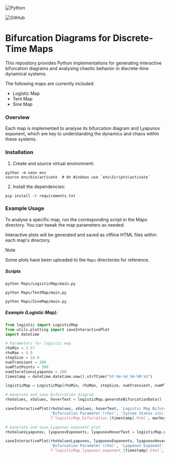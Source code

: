 ![Python](https://img.shields.io/badge/Python-3670A0?style=plastic&logo=python&logoColor=ffdd54)  

![GitHub](https://img.shields.io/github/license/Ramy-Badr-Ahmed/Bifurcations)

# Bifurcation Diagrams for Discrete-Time Maps

This repository provides Python implementations for generating interactive bifurcation diagrams and analysing chaotic behavior in discrete-time dynamical systems. 

The following maps are currently included:

- Logistic Map
- Tent Map
- Sine Map

### Overview

Each map is implemented to analyse its bifurcation diagram and Lyapunov exponent, which are key to understanding the dynamics and chaos within these systems.

### Installation

1) Create and source virtual environment:
```shell
python -m venv env
source env/bin/activate  # On Windows use `env\Scripts\activate`
```
2) Install the dependencies:
```shell
pip install -r requirements.txt
```

### Example Usage

To analyse a specific map, run the corresponding script in the Maps directory. You can tweak the map parameters as needed.

Interactive plots will be generated and saved as offline HTML files within each map's directory.

>[!Note]
> Some plots have been uploaded to the `Maps` directories for reference.

##### Scripts
```shell
python Maps/LogisticMap/main.py

python Maps/TentMap/main.py

python Maps/SineMap/main.py
```
##### Example (Logistic Map):
```python
from logistic import LogisticMap
from utils.plotting import saveInteractivePlot
import datetime

# Parameters for logistic map
rhoMin = 3.57
rhoMax = 4.0
stepSize = 1e-4
numTransient = 300
numPlotPoints = 300
numIterationsLyapunov = 200
timestamp = datetime.datetime.now().strftime("%Y-%m-%d_%H-%M-%S")

logisticMap = LogisticMap(rhoMin, rhoMax, stepSize, numTransient, numPlotPoints, numIterationsLyapunov)

# Generate and save bifurcation diagram
rhoValues, xValues, hoverText = logisticMap.generateBifurcationData()

saveInteractivePlot(rhoValues, xValues, hoverText, 'Logistic Map Bifurcation Diagram',
                    'Bifurcation Parameter (rho)', 'System States x(n)',
                    f'logisticMap_bifurcation_{timestamp}.html', markerSize = 0.05, opacity = 0.6)

# Generate and save Lyapunov exponent plot
rhoValuesLyapunov, lyapunovExponents, lyapunovHoverText = logisticMap.generateLyapunovData()

saveInteractivePlot(rhoValuesLyapunov, lyapunovExponents, lyapunovHoverText, 'Logistic Map Lyapunov Exponent',
                    'Bifurcation Parameter (rho)', 'Lyapunov Exponent',
                    f'logisticMap_lyapunov_exponent_{timestamp}.html', mode='lines')
```
